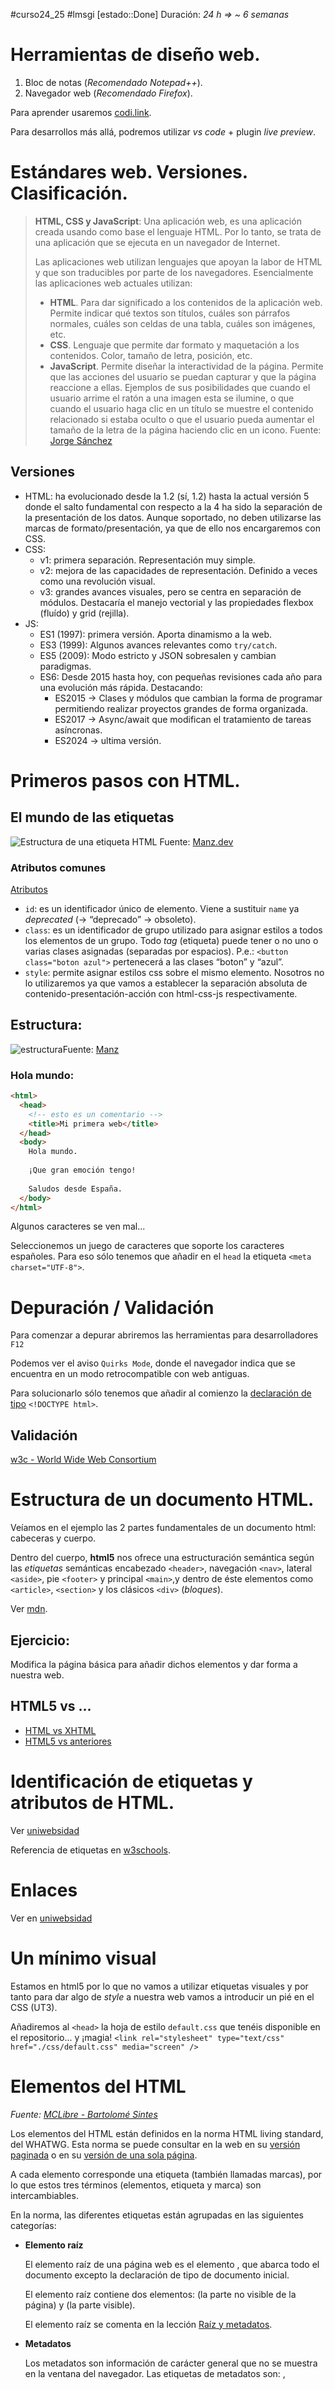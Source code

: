 #curso24_25 #lmsgi [estado::Done] Duración: _24 h => ~ 6 semanas_

# Herramientas de diseño web.
1. Bloc de notas (_Recomendado Notepad++_).
2. Navegador web (_Recomendado Firefox_).
   
Para aprender usaremos [codi.link](https://codi.link).

Para desarrollos más allá, podremos utilizar _vs code_ + plugin _live preview_.

# Estándares web. Versiones. Clasificación.

> **HTML, CSS y JavaScript**: Una aplicación web, es una aplicación creada usando como base el lenguaje HTML. Por lo tanto, se trata de una aplicación que se ejecuta en un navegador de Internet.
>
> Las aplicaciones web utilizan lenguajes que apoyan la labor de HTML y que son traducibles por parte de los navegadores. Esencialmente las aplicaciones web actuales utilizan:
>
> + **HTML**. Para dar significado a los contenidos de la aplicación web. Permite indicar qué textos son títulos, cuáles son párrafos normales, cuáles son celdas de una tabla, cuáles son imágenes, etc.
> + **CSS**. Lenguaje que permite dar formato y maquetación a los contenidos. Color, tamaño de letra, posición, etc.
> + **JavaScript**. Permite diseñar la interactividad de la página. Permite que las acciones del usuario se puedan capturar y que la página reaccione a ellas. Ejemplos de sus posibilidades que cuando el usuario arrime el ratón a una imagen esta se ilumine, o que cuando el usuario haga clic en un título se muestre el contenido relacionado si estaba oculto o que el usuario pueda aumentar el tamaño de la letra de la página haciendo clic en un icono.
>Fuente: [Jorge Sánchez](https://jorgesanchez.net/manuales/html/introduccion-html.html)


## Versiones
+ HTML: ha evolucionado desde la 1.2 (sí, 1.2) hasta la actual versión 5 donde el salto fundamental con respecto a la 4 ha sido la separación de la presentación de los datos. Aunque soportado, no deben utilizarse las marcas de formato/presentación, ya que de ello nos encargaremos con CSS.
+ CSS:
  + v1: primera separación. Representación muy simple.
  + v2: mejora de las capacidades de representación. Definido a veces como una revolución visual.
  + v3: grandes avances visuales, pero se centra en separación de módulos. Destacaría el manejo vectorial y las propiedades flexbox (fluído) y grid (rejilla).
+ JS:
  + ES1 (1997): primera versión. Aporta dinamismo a la web.
  + ES3 (1999): Algunos avances relevantes como `try/catch`.
  + ES5 (2009): Modo estricto y JSON sobresalen y cambian paradigmas.
  + ES6: Desde 2015 hasta hoy, con pequeñas revisiones cada año para una evolución más rápida. Destacando:
    + ES2015 -> Clases y módulos que cambian la forma de programar permitiendo realizar proyectos grandes de forma organizada.
    + ES2017 -> Async/await que modifican el tratamiento de tareas asíncronas.
    + ES2024 -> ultima versión.


# Primeros pasos con HTML.

## El mundo de las etiquetas
![Estructura de una etiqueta HTML](https://lenguajehtml.com/html/introduccion/estructura-etiqueta-html/estructura-etiqueta-html.png)
Fuente: [Manz.dev](https://lenguajehtml.com/html/introduccion/estructura-etiqueta-html/)

### Atributos comunes
[Atributos](https://lenguajehtml.com/html/introduccion/atributos-comunes-html/)

+ `id`: es un identificador único de elemento. Viene a sustituir `name` ya _deprecated_ (-> “deprecado” -> obsoleto).
+ `class`: es un identificador de grupo utilizado para asignar estilos a todos los elementos de un grupo. Todo _tag_ (etiqueta) puede tener o no uno o varias clases asignadas (separadas por espacios). P.e.: `<button class="boton azul">` pertenecerá a las clases “boton” y “azul”.
+ `style`: permite asignar estilos css sobre el mismo elemento. Nosotros no lo utilizaremos ya que vamos a establecer la separación absoluta de contenido-presentación-acción con html-css-js respectivamente.

## Estructura:
![estructura](https://lenguajehtml.com/html/documento/estructura-documento-html/estructura-documento-html.png)Fuente: [Manz](https://lenguajehtml.com/html/documento/estructura-documento-html/estructura-documento-html.png)

### Hola mundo:
```html
<html>
  <head>
    <!-- esto es un comentario -->
    <title>Mi primera web</title>
  </head>
  <body>
    Hola mundo. 
    
    ¡Que gran emoción tengo! 
    
    Saludos desde España.
  </body>
</html>
```

Algunos caracteres se ven mal... 

Seleccionemos un juego de caracteres que soporte los caracteres españoles. Para eso sólo tenemos que añadir en el `head` la etiqueta `<meta charset="UTF-8">`.


# Depuración / Validación
Para comenzar a depurar abriremos las herramientas para desarrolladores `F12`

Podemos ver el aviso `Quirks Mode`, donde el navegador indica que se encuentra en un modo retrocompatible con web antiguas.

Para solucionarlo sólo tenemos que añadir al comienzo la [declaración de tipo](https://es.wikipedia.org/wiki/Declaraci%C3%B3n_de_tipo_de_documento) `<!DOCTYPE html>`.


## Validación
[w3c - World Wide Web Consortium](https://validator.w3.org/)


# Estructura de un documento HTML.
Veíamos en el ejemplo las 2 partes fundamentales de un documento html: cabeceras y cuerpo.

Dentro del cuerpo, **html5** nos ofrece una estructuración semántica según las _etiquetas_ semánticas encabezado `<header>`, navegación `<nav>`, lateral `<aside>`, pie `<footer>` y principal `<main>`,y dentro de éste elementos como `<article>`, `<section>` y los clásicos `<div>` (_bloques_).

Ver [mdn](https://developer.mozilla.org/es/docs/Learn/HTML/Introduction_to_HTML/Document_and_website_structure).

## Ejercicio:
Modifica la página básica para añadir dichos elementos y dar forma a nuestra web.

## HTML5 vs ...
- [HTML vs XHTML](https://desarrolloweb.com/articulos/diferencias-html-xhtml.html)
- [HTML5 vs anteriores](https://htmldesdecero.es/blog/html5-diferencias-html/)


# Identificación de etiquetas y atributos de HTML.
Ver [uniwebsidad](https://uniwebsidad.com/libros/xhtml/capitulo-2/etiquetas-y-atributos)

Referencia de etiquetas en [w3schools](https://www.w3schools.com/html/).


# Enlaces
Ver en [uniwebsidad](https://uniwebsidad.com/libros/xhtml/capitulo-4)


# Un mínimo visual
Estamos en html5 por lo que no vamos a utilizar etiquetas visuales y por tanto para dar algo de _style_ a nuestra web vamos a introducir un pié en el CSS (UT3).

Añadiremos al `<head>` la hoja de estilo `default.css` que tenéis disponible en el repositorio... y ¡magia! 
`<link rel="stylesheet" type="text/css" href="./css/default.css" media="screen" />`


# Elementos del HTML
_Fuente: [MCLibre - Bartolomé Sintes](https://www.mclibre.org/consultar/htmlcss/index.html)_

Los elementos del HTML están definidos en la norma HTML living standard, del WHATWG. Esta norma se puede consultar en la web en su [versión paginada](https://html.spec.whatwg.org/multipage/) o en su [versión de una sola página](https://html.spec.whatwg.org/).

A cada elemento corresponde una etiqueta (también llamadas marcas), por lo que estos tres términos (elementos, etiqueta y marca) son intercambiables.

En la norma, las diferentes etiquetas están agrupadas en las siguientes categorías:

+   **Elemento raíz**
    
    El elemento raíz de una página web es el elemento <html>, que abarca todo el documento excepto la declaración de tipo de documento inicial.
    
    El elemento raíz contiene dos elementos: <head> (la parte no visible de la página) y <body> (la parte visible).
    
    El elemento raíz <html> se comenta en la lección [Raíz y metadatos](https://www.mclibre.org/consultar/htmlcss/html/html-metadatos.html#etiqueta-html).
    
+   **Metadatos**
    
    Los metadatos son información de carácter general que no se muestra en la ventana del navegador. Las etiquetas de metadatos son: <head>, <title>, <base>, <link>, <meta> y <style>.
    
    Los metadatos se encuentran dentro de la sección <head>.
    
    Los metadatos se comentan en la lección [Raíz y metadatos](https://www.mclibre.org/consultar/htmlcss/html/html-metadatos.html).
    
+   **Secciones**
    
    Las secciones son las partes temáticas en las que se puede dividir el contenido de una página web.
    
    La sección más importante es <body> que abarca todo el contenido de la página web que se visualiza en el navegador. Los otros tipos de secciones son <body>, <article>, <section>, <nav>, <aside>, <h1> ...<h6>, <hgroup>, <header>, <footer> y <address>.
    
    Las secciones se comentan en la lección [Secciones](https://www.mclibre.org/consultar/htmlcss/html/html-secciones.html).
    
+   **Bloques de contenido**
    
    Las etiquetas de bloque permiten definir bloques de contenido coherente, formado por texto e imágenes. Visualmente, cada bloque se suele mostrar separado del resto de bloques.
    
    El bloque de contenido más simple es el párrafo (etiqueta <p>), pero existen otros tipos como <hr>, <pre>, <blockquote>, <figure>, <figcaption>, <div> y <main>, además de los diferentes tipos de lista <ol>, <ul> y <dl> (y sus componentes <li>, <dt> y <dd>).
    
    Los bloques de contenido se comentan en las lecciones [Bloques de contenido](https://www.mclibre.org/consultar/htmlcss/html/html-bloques.html) y [Listas](https://www.mclibre.org/consultar/htmlcss/html/html-listas.html).
    
+   **Texto en línea**
    
    Las etiquetas de texto en línea son las más numerosas y se emplean para identificar fragmentos de texto que tienen un significado especial. Normalmente, los elementos de texto en línea se encuentran dentro de elementos de bloque, modificaciones o tablas.
    
    Las etiquetas de texto en línea más habituales son <br>, <span>, <em> y <strong>, así como la etiqueta de enlace <a>.
    
    Otras etiquetas que se utilizan menos son <small>, <s>, <cite>, <q>, <dfn>, <abbr>, <time>, <kbd>, <sub>, <sup>, <i>, <b> y <mark>.
    
    Las etiquetas de texto en línea utilizadas más raramente son <data>, <code>, <var>, <samp>, <u>, <ruby>, <rb>, <rt>, <rtc>, <rp>, <bdi>, <bdo> y <wbr>.
    
    Los elementos de texto en línea se comentan en las lecciones [Texto en línea](https://www.mclibre.org/consultar/htmlcss/html/html-texto.html) y [Otros](https://www.mclibre.org/consultar/htmlcss/html/html-otros.html).
    
+   **Modificaciones**
    
    Esta categoría incluye únicamente dos etiquetas, <del> y <ins>, pensadas para identificar las modificaciones que se han realizado en un texto.
    
    Las modificaciones se comentan en la lección [Modificaciones](https://www.mclibre.org/consultar/htmlcss/html/html-modificaciones.html).
    
+   **Contenido incrustado**
    
    Una página web es un documento de texto, pero puede contener elementos "incrustados" como imágenes, vídeo, audio, etc.
    
    La principal etiqueta es la etiqueta <img>, que permite incluir imágenes, pero existen etiquetas para otros tipos de formatos: <picture>, <source>, <iframe>, <embed>, <object>, <param>, <video>, <audio>, <track>, <map> y <area>.
    
    Los contenidos incrustados se comentan en las lecciones [Imágenes](https://www.mclibre.org/consultar/htmlcss/html/html-imagenes.html) ([formatos](https://www.mclibre.org/consultar/htmlcss/html/html-imagenes-formatos.html)) y [Objetos](https://www.mclibre.org/consultar/htmlcss/html/html-objetos.html).
    
+   **Tablas**
    
    Una página web puede mostrar información en formato de tabla, con filas y columnas.
    
    Las etiquetas que permiten definir las tablas son: <table>, <td>, <th> <tr> <thead>, <tbody> <tfoot>, <caption>, <col> y <colspan>.
    
    Las tablas se comentan en la lección [Tablas](https://www.mclibre.org/consultar/htmlcss/html/html-tablas.html).
    
+   **Formularios**
    
    Una página web puede contener formularios, que permiten al usuario proporcionar información. Normalmente dicha información se envía a un servidor para ser procesada por un programa, aunque también puede ser procesada en el navegador mediante un programa escrito en el lenguaje JavaScript.
    
    Las etiquetas relacionadas con formularios son: <form>, <fieldset>, <label>, <input>, <button>, <textarea> y <select>.
    
    Los formularios se comentan en la lección [Formularios](https://www.mclibre.org/consultar/htmlcss/html/html-formularios.html) y [formularios 2](https://www.mclibre.org/consultar/htmlcss/html/html-formularios-2.html)
    
+   **Elementos interactivos**
    
    Los elementos HTML son normalmente elementos fijos y su posible interactividad se consigue mediante JavaScript, pero existen un par de elementos que permiten cierta interactividad (muy limitada) sin necesidad de JavaScript: <details>, <summary> y <dialog>.
    
    Los elementos interactivos se comentan en la lección [Interactivos](https://www.mclibre.org/consultar/htmlcss/html/html-interactivos.html).
    
+   **Scripts**
    
    Los navegadores son capaces de ejecutar programas escritos en el lenguaje de programación JavaScript. Estos programas se suelen denominar _scripts_. Varias etiquetas permiten integrar estos programas en una página web: <script>, <noscript>, <template>, <slot> y <canvas>.
    
    _Veremos en profundidad los scprit en la UT5_.

## Otros
*   SVG: [SVG (1)](https://www.mclibre.org/consultar/htmlcss/html/html-svg.html) - [SVG (2)](https://www.mclibre.org/consultar/htmlcss/html/html-svg-2.html)  
    [Formas básicas](https://www.mclibre.org/consultar/htmlcss/html/svg-formas-1.html) - [Formas avanzadas](https://www.mclibre.org/consultar/htmlcss/html/svg-formas-2.html)  
    [Texto](https://www.mclibre.org/consultar/htmlcss/html/svg-texto.html)
*   [MathML](https://www.mclibre.org/consultar/htmlcss/html/html-mathml.html)


# Referencias:
+ [Curso muy completo](https://www.mclibre.org/consultar/htmlcss/index.html)
+ [Otro](https://uniwebsidad.com/libros/xhtml)
+ [W3School](https://www.w3schools.com/html/default.asp)
+ [Curso Itef](http://www.ite.educacion.es/formacion/materiales/182/cd/indice.htm)